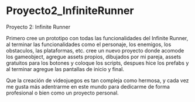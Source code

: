 # Proyecto2_InfiniteRunner
 Proyecto 2: Infinite Runner

Primero cree un prototipo con todas las funcionalidades del Infinite Runner, al terminar las funcionalidades como el personaje, los enemigos, los obstaculos, las plataformas, etc. cree un nuevo proyecto donde acomode los gameobject, agregue assets propios, dibujados por mi pareja, assets gratuitos para los botones y coloque los scripts, despues hice los prefabs y al terminar agregue las pantallas de inicio y final.

Que la creación de videojuegos es tan compleja como hermosa, y cada vez me gusta más adentrarme en este mundo para dedicarme de forma profesional o bien como un proyecto personal.
